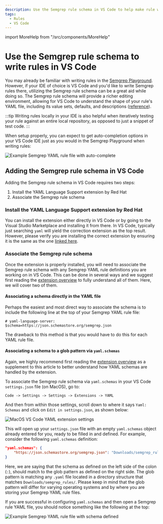 ```yaml
---
description: Use the Semgrep rule schema in VS Code to help make rule writing easier.
tags:
  - Rules
  - VS Code
---
```


import MoreHelp from "/src/components/MoreHelp"

# Use the Semgrep rule schema to write rules in VS Code

You may already be familiar with writing rules in the [Semgrep Playground](/docs/playground). However, if your IDE of choice is VS Code and you'd like to write Semgrep rules there, utilizing the Semgrep rule schema can be a great aid while doing so. The Semgrep rule schema will provide a richer editing environment, allowing for VS Code to understand the shape of your rule's YAML file, including its value sets, defaults, and descriptions ([reference](https://marketplace.visualstudio.com/items?itemName=redhat.vscode-yaml#associating-schemas)).

:::tip
Writing rules locally in your IDE is also helpful when iteratively testing your rule against an entire local repository, as opposed to just a snippet of test code.
:::

When setup properly, you can expect to get auto-completion options in your VS Code IDE just as you would in the Semgrep Playground when writing rules:

![Example Semgrep YAML rule file with auto-complete](/img/kb/vscode-schema-autocomplete-example.png)

## Adding the Semgrep rule schema in VS Code

Adding the Semgrep rule schema in VS Code requires two steps:

1. Install the YAML Language Support extension by Red Hat
2. Associate the Semgrep rule schema

### Install the YAML Language Support extension by Red Hat

You can install the extension either directly in VS Code or by going to the Visual Studio Marketplace and installing it from there. In VS Code, typically just searching `yaml` will yield the correction extension as the top result. However, please verify you are installing the correct extension by ensuring it is the same as the one [linked here](https://marketplace.visualstudio.com/items?itemName=redhat.vscode-yaml).

### Associate the Semgrep rule schema

Once the extension is properly installed, you will need to associate the Semgrep rule schema with any Semgrep YAML rule definitions you are working on in VS Code. This can be done in several ways and we suggest first reading the [extension overview](https://marketplace.visualstudio.com/items?itemName=redhat.vscode-yaml#associating-schemas) to fully understand all of them. Here, we will cover two of them.

#### Associating a schema directly in the YAML file

Perhaps the easiest and most direct way to associate the schema is to include the following line at the top of your Semgrep YAML rule file:

    # yaml-language-server: $schema=https://json.schemastore.org/semgrep.json

The drawback to this method is that you would have to do this for each YAML rule file.

#### Associating a schema to a glob pattern via `yaml.schemas`

Again, we highly recommend first reading the [extension overview](https://marketplace.visualstudio.com/items?itemName=redhat.vscode-yaml#associating-a-schema-to-a-glob-pattern-via-yaml.schemas) as a supplement to this article to better understand how YAML schemas are handled by the extension.

To associate the Semgrep rule schema via `yaml.schemas` in your VS Code `settings.json` file (on MacOS), go to:

    Code -> Settings -> Settings -> Extensions -> YAML

And then from within those settings, scroll down to where it says `Yaml: Schemas` and click on `Edit in settings.json`, as shown below:

![MacOS VS Code YAML extension settings](/img/kb/vscode-yaml-schemas.png)

This will open up your `settings.json` file with an empty `yaml.schemas` object already entered for you, ready to be filled in and defined. For example, consider the following `yaml.schemas` definition:

```json
"yaml.schemas": {
    "https://json.schemastore.org/semgrep.json": "Downloads/semgrep_rules/*.yaml"
}
```

Here, we are saying that the schema as defined on the left side of the colon (`:`), should match to the glob pattern as defined on the right side. The glob pattern is matching any `.yaml` file located in a directory structure that matches `Downloads/semgrep_rules/`. Please keep in mind that the glob pattern will differ for varying operating systems and by where you are storing your Semgrep YAML rule files.

If you are successful in configuring `yaml.schemas` and then open a Semgrep rule YAML file, you should notice something like the following at the top:

![Example Semgrep YAML rule file with schema defined](/img/kb/vscode-yaml-schema-example-file.png)

<MoreHelp />